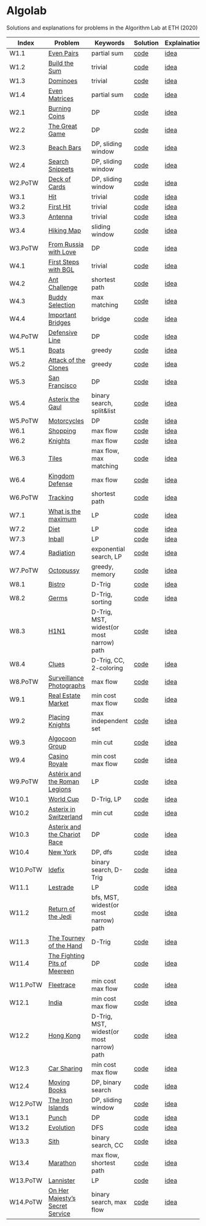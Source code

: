 # Algolab

Solutions and explanations for problems in the Algorithm Lab at ETH (2020)

| Index | Problem | Keywords | Solution | Explaination |
| ----- | ------- | -------- | -------- | ------------ |
| W1.1  | [Even Pairs](./week1/even%20pairs/even_pairs.pdf) | partial sum | [code](./week1/even%20pairs/src/main.cpp) | [idea](./week1/even%20pairs/idea.md) |
| W1.2  | [Build the Sum](./week1/build%20the%20sum/build_the_sum.pdf) | trivial | [code](./week1/build%20the%20sum/src/main.cpp) | [idea](./week1/build%20the%20sum/idea.md) |
| W1.3  | [Dominoes](./week1/dominoes/dominoes.pdf) | trivial | [code](./week1/dominoes/src/main.cpp) | [idea](./week1/dominoes/idea.md) |
| W1.4  | [Even Matrices](./week1/even%20matrices/even_matrices.pdf) | partial sum | [code](./week1/even%20matrices/src/main.cpp) | [idea](./week1/even%20matrices/idea.md) |
| W2.1  | [Burning Coins](./week2/burning%20coins/burning_coins.pdf) | DP | [code](./week2/burning%20coins/src/main.cpp) | [idea](./week2/burning%20coins/idea.md) |
| W2.2  | [The Great Game](./week2/the%20great%20game/the_great_game.pdf) | DP | [code](./week2/the%20great%20game/src/main.cpp) | [idea](./week2/the%20great%20game/idea.md) |
| W2.3  | [Beach Bars](./week2/beach%20bars/beach_bars.pdf) | DP, sliding window | [code](./week2/beach%20bars/src/main.cpp) | [idea](./week2/beach%20bars/idea.md) |
| W2.4  | [Search Snippets](./week2/search%20snippets/search_snippets.pdf) | DP, sliding window | [code](./week2/search%20snippets/src/main.cpp) | [idea](./week2/search%20snippets/idea.md) |
| W2.PoTW  | [Deck of Cards](./week2/deck%20of%20cards%20(PoTW)/deck_of_cards.pdf) | DP, sliding window | [code](./week2/deck%20of%20cards%20(PoTW)/src/main.cpp) | [idea](./week2/deck%20of%20cards%20(PoTW)/idea.md) |
| W3.1  | [Hit](./week3/hit/hit.pdf) | trivial | [code](./week3/hit/src/main.cpp) | [idea](./week3/hit/idea.md) |
| W3.2  | [First Hit](./week3/first%20hit/firsthit.pdf) | trivial | [code](./week3/first%20hit/src/main.cpp) | [idea](./week3/first%20hit/idea.md) |
| W3.3  | [Antenna](./week3/antenna/antenna.pdf) | trivial | [code](./week3/antenna/src/main.cpp) | [idea](./week3/antenna/idea.md) |
| W3.4  | [Hiking Map](./week3/hiking%20maps/hiking-maps.pdf) | sliding window | [code](./week3/hiking%20maps/src/main.cpp) | [idea](./week3/hiking%20maps/idea.md) |
| W3.PoTW | [From Russia with Love](./week3/from%20russia%20with%20love%20(PoTW)/russia.pdf) | DP | [code](./week3/from%20russia%20with%20love%20(PoTW)/src/main.cpp) | [idea](./week3/from%20russia%20with%20love%20(PoTW)/idea.md) |
| W4.1  | [First Steps with BGL](./week4/first%20steps%20with%20bgl/first_steps.pdf) | trivial | [code](./week4/first%20steps%20with%20bgl/src/main.cpp) | [idea](./week4/first%20steps%20with%20bgl/idea.md) |
| W4.2  | [Ant Challenge](./week4/ant%20challenge/ant_challenge.pdf) | shortest path | [code](./week4/ant%20challenge/src/main.cpp) | [idea](./week4/ant%20challenge/idea.md) |
| W4.3  | [Buddy Selection](./week4/buddy%20selection/buddies.pdf) | max matching | [code](./week4/buddy%20selection/src/main.cpp) | [idea](./week4/buddy%20selection/idea.md) |
| W4.4  | [Important Bridges](./week4/important%20bridges/importantbridges.pdf) | bridge | [code](./week4/important%20bridges/src/main.cpp) | [idea](./week4/important%20bridges/idea.md) |
| W4.PoTW  | [Defensive Line](./week4/defensive%20line%20(PoTW)/defensive%20line.pdf) | DP | [code](./week4/defensive%20line%20(PoTW)/src/main.cpp) | [idea](./week4/defensive%20line%20(PoTW)/idea.md) |
| W5.1  | [Boats](./week5/boats/boats.pdf) | greedy | [code](./week5/boats/src/main.cpp) | [idea](./week5/boats/idea.md) |
| W5.2  | [Attack of the Clones](./week5/attack%20of%20the%20clones/attack_of_the_clones.pdf) | greedy | [code](./week5/attack%20of%20the%20clones/src/main.cpp) | [idea](./week5/attack%20of%20the%20clones/idea.md) |
| W5.3  | [San Francisco](./week5/san%20francisco/San%20Francisco.pdf) | DP | [code](./week5/san%20francisco/src/main.cpp) | [idea](./week5/san%20francisco/idea.md) |
| W5.4  | [Asterix the Gaul](./week5/asterix%20the%20gaul/asterix_the_gaul.pdf) | binary search, split&list | [code](./week5/asterix%20the%20gaul/src/main.cpp) | [idea](./week5/asterix%20the%20gaul/idea.md) |
| W5.PoTW  | [Motorcycles](./week5/motorcycles%20(PoTW)/motorcycles.pdf) | DP | [code](./week5/motorcycles%20(PoTW)/src/main.cpp) | [idea](./week5/motorcycles%20(PoTW)/idea.md) |
| W6.1  | [Shopping](./week6/shopping/shopping.pdf) | max flow | [code](./week6/shopping/src/main.cpp) | [idea](./week6/shopping/idea.md) |
| W6.2  | [Knights](./week6/knights/knights.pdf) | max flow | [code](./week6/knights/src/main.cpp) | [idea](./week6/knights/idea.md) |
| W6.3  | [Tiles](./week6/tiles/tiles.pdf) | max flow, max matching | [code](./week6/tiles/src/main_max_flow.cpp) | [idea](./week6/tiles/idea.md) |
| W6.4  | [Kingdom Defense](./week6/kingdom%20defense/kingdom%20defense.pdf) | max flow | [code](./week6/kingdom%20defense/src/main.cpp) | [idea](./week6/kingdom%20defense/idea.md) |
| W6.PoTW  | [Tracking](./week6/tracking%20(PoTW)/ttracking.pdf) | shortest path | [code](./week6/tracking%20(PoTW)/src/main.cpp) | [idea](./week6/tracking%20(PoTW)/idea.md) |
| W7.1  | [What is the maximum](./week7/maximum/maximizeit.pdf) | LP | [code](./week7/maximum/src/main.cpp) | [idea](./week7/maximum/idea.md) |
| W7.2  | [Diet](./week7/diet/diet.pdf) | LP | [code](./week7/diet/src/main.cpp) | [idea](./week7/diet/idea.md) |
| W7.3  | [Inball](./week7/inball/inball.pdf) | LP | [code](./week7/inball/src/main.cpp) | [idea](./week7/inball/idea.md) |
| W7.4  | [Radiation](./week7/radiation/radiation.pdf) | exponential search, LP | [code](./week7/radiation/src/main.cpp) | [idea](./week7/radiation/idea.md) |
| W7.PoTW  | [Octopussy](./week7/octopussy%20(PoTW)/octopussy.pdf) | greedy, memory | [code](./week7/octopussy%20(PoTW)/src/main.cpp) | [idea](./week7/octopussy%20(PoTW)/idea.md) |
| W8.1  | [Bistro](./week8/Bistro/bistro.pdf) | D-Trig| [code](./week8/Bistro/src/main.cpp) | [idea](./week8/Bistro/idea.md) |
| W8.2  | [Germs](./week8/Germs/germs.pdf) | D-Trig, sorting | [code](./week8/Germs/src/main.cpp) | [idea](./week8/Germs/idea.md) |
| W8.3  | [H1N1](./week8/H1N1/h1n1.pdf) | D-Trig, MST, widest(or most narrow) path | [code](./week8/H1N1/src/main.cpp) | [idea](./week8/H1N1/idea.md) |
| W8.4  | [Clues](./week8/Clues/clues.pdf) | D-Trig, CC, 2-coloring | [code](./week8/Clues/src/main.cpp) | [idea](./week8/Clues/idea.md) |
| W8.PoTW  | [Surveillance Photographs](./week8/surveillance%20photographs%20(PoTW)/surveillance.pdf) | max flow | [code](./week8/surveillance%20photographs%20(PoTW)/src/main.cpp) | [idea](./week8/surveillance%20photographs%20(PoTW)/idea.md) |
| W9.1  | [Real Estate Market](./week9/real%20estate%20market/real_estate.pdf) | min cost max flow | [code](./week9/real%20estate%20market/src/main.cpp) | [idea](./week9/real%20estate%20market/idea.md) |
| W9.2  | [Placing Knights](./week9/placing%20knights/knights.pdf) | max independent set| [code](./week9/placing%20knights/src/main.cpp) | [idea](./week9/placing%20knights/idea.md) |
| W9.3  | [Algocoon Group](./week9/algocoon/Algocoon.pdf) | min cut | [code](./week9/algocoon/src/main.cpp) | [idea](./week9/algocoon/idea.md) |
| W9.4  | [Casino Royale](./week9/casino%20royale/casino.pdf) | min cost max flow | [code](./week9/casino%20royale/src/main.cpp) | [idea](./week9/casino%20royale/idea.md) |
| W9.PoTW  | [Astérix and the Roman Legions](./week9/asterix%20and%20the%20roman%20legions%20(PoTW)/legions.pdf) | LP | [code](./week9/asterix%20and%20the%20roman%20legions%20(PoTW)/src/main.cpp) | [idea](./week9/asterix%20and%20the%20roman%20legions%20(PoTW)/idea.md) |
| W10.1  | [World Cup](./week10/worldcup/worldcup.pdf) | D-Trig, LP | [code](./week10/worldcup/src/main.cpp) | [idea](./week10/worldcup/idea.md) |
| W10.2  | [Asterix in Switzerland](./week10/asterix%20in%20switzerland/switzerland.pdf) | min cut | [code](./week10/asterix%20in%20switzerland/src/main.cpp) | [idea](./week10/asterix%20in%20switzerland/idea.md) |
| W10.3  | [Asterix and the Chariot Race](./week10/asterix%20and%20the%20chariot%20race/race.pdf) | DP | [code](./week10/asterix%20and%20the%20chariot%20race/src/main.cpp) | [idea](./week10/asterix%20and%20the%20chariot%20race/idea.md) |
| W10.4  | [New York](./week10/new%20york/newyork.pdf) | DP, dfs | [code](./week10/new%20york/src/main.cpp) | [idea](./week10/new%20york/idea.md) |
| W10.PoTW  | [Idefix](./week10/idefix%20(PoTW)/idefix.pdf) | binary search, D-Trig | [code](./week10/idefix%20(PoTW)/src/main.cpp) | [idea](./week10/idefix%20(PoTW)/idea.md) |
| W11.1  | [Lestrade](./week11/lestrade/lestrade.pdf) | LP | [code](./week11/lestrade/src/main.cpp) | [idea](./week11/lestrade/idea.md) |
| W11.2  | [Return of the Jedi](./week11/return%20of%20the%20jedi/return_of_the_jedi.pdf) | bfs, MST, widest(or most narrow) path | [code](./week11/return%20of%20the%20jedi/src/main.cpp) | [idea](./week11/return%20of%20the%20jedi/idea.md) |
| W11.3  | [The Tourney of the Hand](./week11/hand/hand.pdf) | D-Trig | [code](./week11/hand/src/main.cpp) | [idea](./week11/hand/idea.md) |
| W11.4  | [The Fighting Pits of Meereen](./week11/fighting%20pits%20of%20meereen/meereen.pdf) | DP | [code](./week11/fighting%20pits%20of%20meereen/src/main.cpp) | [idea](./week11/fighting%20pits%20of%20meereen/idea.md) |
| W11.PoTW  | [Fleetrace](./week11/fleetrace%20(PoTW)/fleetrace.pdf) | min cost max flow | [code](./week11/fleetrace%20(PoTW)/src/main.cpp) | [idea](./week11/fleetrace%20(PoTW)/idea.md) |
| W12.1  | [India](./week12/india/india.pdf) | min cost max flow | [code](./week12/india/src/main.cpp) | [idea](./week12/india/idea.md) |
| W12.2  | [Hong Kong](./week12/hong%20kong/hongkong.pdf) | D-Trig, MST, widest(or most narrow) path | [code](./week12/hong%20kong/src/main.cpp) | [idea](./week12/hong%20kong/idea.md) |
| W12.3  | [Car Sharing](./week12/car%20sharing/carsharing.pdf) | min cost max flow | [code](./week12/car%20sharing/src/main.cpp) | [idea](./week12/car%20sharing/idea.md) |
| W12.4  | [Moving Books](./week12/moving%20books/moving_books.pdf) | DP, binary search | [code](./week12/moving%20books/src/main.cpp) | [idea](./week12/moving%20books/idea.md) |
| W12.PoTW  | [The Iron Islands](./week12/the%20iron%20islands%20(PoTW)/iron_island.pdf) | DP, sliding window | [code](./week12/the%20iron%20islands%20(PoTW)/src/main.cpp) | [idea](./week12/the%20iron%20islands%20(PoTW)/idea.md) |
| W13.1  | [Punch](./week13/punch/punch.pdf) | DP | [code](./week13/punch/src/main.cpp) | [idea](./week13/punch/idea.md) |
| W13.2  | [Evolution](./week13/evolution/evolution.pdf) | DFS | [code](./week13/evolution/src/main.cpp) | [idea](./week13/evolution/idea.md) |
| W13.3  | [Sith](./week13/sith/sith.pdf) | binary search, CC | [code](./week13/sith/src/main.cpp) | [idea](./week13/sith/idea.md) |
| W13.4  | [Marathon](./week13/marathon/marathon.pdf) | max flow, shortest path | [code](./week13/marathon/src/main.cpp) | [idea](./week13/marathon/idea.md) |
| W13.PoTW  | [Lannister](./week13/lannister%20(PoTW)/lannister.pdf) | LP | [code](./week13/lannister%20(PoTW)/src/main.cpp) | [idea](./week13/lannister%20(PoTW)/idea.md) |
| W14.PoTW  | [On Her Majesty’s Secret Service](./week14/secret%20service%20(PoTW)/secret%20service.pdf) | binary search, max flow | [code](./week14/secret%20service%20(PoTW)/src/main.cpp) | [idea](./week14/secret%20service%20(PoTW)/idea.md) |
